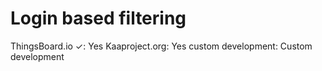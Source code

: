 # Login based filtering

ThingsBoard.io ✓: Yes
Kaaproject.org: Yes
custom development: Custom development